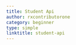 ```yaml
---
title: Student Api
author: rxcontributorone
category: beginner
type: simple
linktitle: student-api
---
```




